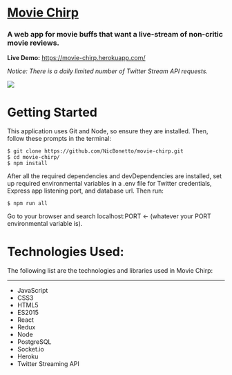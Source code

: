 # [Movie Chirp](https://movie-chirp.herokuapp.com/)

### A web app for movie buffs that want a live-stream of non-critic movie reviews.
__Live Demo:__ https://movie-chirp.herokuapp.com/

*Notice: There is a daily limited number of Twitter Stream API requests.*

![](https://user-images.githubusercontent.com/28014739/29384416-d8cfccbe-8288-11e7-9238-4d8fcaff1df6.gif)

# Getting Started
This application uses Git and Node, so ensure they are installed. Then, follow these prompts in the terminal: 

```
$ git clone https://github.com/NicBonetto/movie-chirp.git
$ cd movie-chirp/
$ npm install
```

After all the required dependencies and devDependencies are installed, set up required environmental variables in a .env file for Twitter credentials, Express app listening port, and database url. Then run:

`$ npm run all`

Go to your browser and search localhost:PORT <- (whatever your PORT environmental variable is).

# Technologies Used:
The following list are the technologies and libraries used in Movie Chirp:
***

+ JavaScript
+ CSS3
+ HTML5
+ ES2015
+ React
+ Redux
+ Node
+ PostgreSQL
+ Socket.io
+ Heroku
+ Twitter Streaming API
